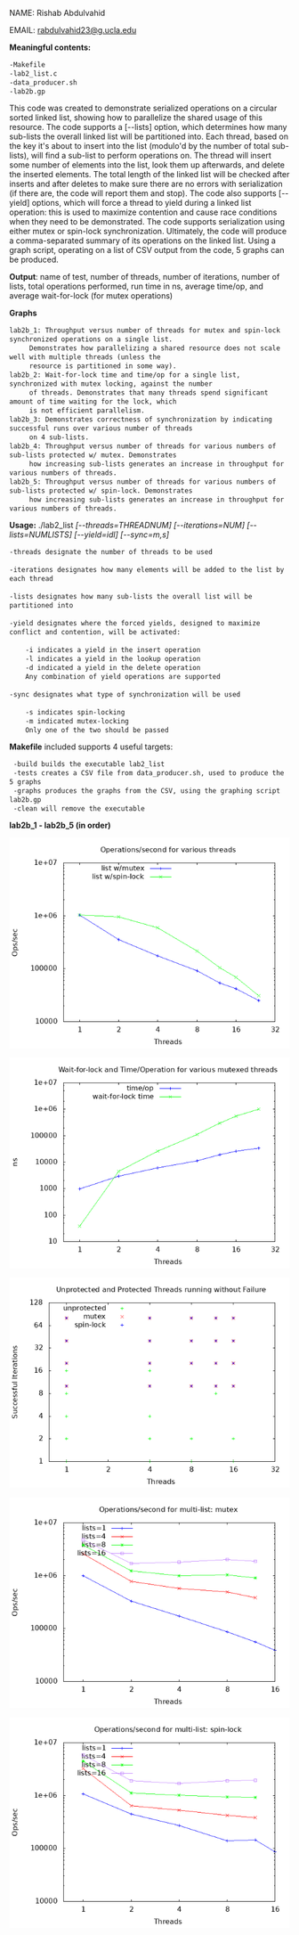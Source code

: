 NAME: Rishab Abdulvahid

EMAIL: rabdulvahid23@g.ucla.edu


**Meaningful contents:**

	-Makefile
	-lab2_list.c
	-data_producer.sh
	-lab2b.gp

This code was created to demonstrate serialized operations on a circular sorted linked list, showing how to parallelize
the shared usage of this resource. The code supports a [--lists] option, which determines how many sub-lists the overall
linked list will be partitioned into. Each thread, based on the key it's about to insert into the list (modulo'd by the
number of total sub-lists), will find a sub-list to perform operations on. The thread will insert some number of elements
into the list, look them up afterwards, and delete the inserted elements. The total length of the linked list will be
checked after inserts and after deletes to make sure there are no errors with serialization (if there are, the code will
report them and stop). The code also supports [--yield] options, which will force a thread to yield during a linked list
operation: this is used to maximize contention and cause race conditions when they need to be demonstrated. The code supports
serialization using either mutex or spin-lock synchronization. Ultimately, the code will produce a comma-separated summary
of its operations on the linked list. Using a graph script, operating on a list of CSV output from the code, 5 graphs can
be produced.


**Output**: name of test, number of threads, number of iterations, number of lists, total operations performed, run time in ns,
average time/op, and average wait-for-lock (for mutex operations)


**Graphs**

	lab2b_1: Throughput versus number of threads for mutex and spin-lock synchronized operations on a single list.
		 Demonstrates how parallelizing a shared resource does not scale well with multiple threads (unless the
		 resource is partitioned in some way).
	lab2b_2: Wait-for-lock time and time/op for a single list, synchronized with mutex locking, against the number
		 of threads. Demonstrates that many threads spend significant amount of time waiting for the lock, which
		 is not efficient parallelism.
	lab2b_3: Demonstrates correctness of synchronization by indicating successful runs over various number of threads
		 on 4 sub-lists.
	lab2b_4: Throughput versus number of threads for various numbers of sub-lists protected w/ mutex. Demonstrates
		 how increasing sub-lists generates an increase in throughput for various numbers of threads.
	lab2b_5: Throughput versus number of threads for various numbers of sub-lists protected w/ spin-lock. Demonstrates
		 how increasing sub-lists generates an increase in throughput for various numbers of threads.

**Usage:** ./lab2_list _[--threads=THREADNUM]_ _[--iterations=NUM]_ _[--lists=NUMLISTS]_ _[--yield=idl]_ _[--sync=m,s]_

	-threads designate the number of threads to be used

	-iterations designates how many elements will be added to the list by each thread

	-lists designates how many sub-lists the overall list will be partitioned into

	-yield designates where the forced yields, designed to maximize conflict and contention, will be activated:

		-i indicates a yield in the insert operation
		-l indicates a yield in the lookup operation
		-d indicated a yield in the delete operation
		Any combination of yield operations are supported
	
	-sync designates what type of synchronization will be used

		-s indicates spin-locking
		-m indicated mutex-locking
		Only one of the two should be passed

**Makefile** included supports 4 useful targets:

	 -build builds the executable lab2_list
	 -tests creates a CSV file from data_producer.sh, used to produce the 5 graphs
	 -graphs produces the graphs from the CSV, using the graphing script lab2b.gp
	 -clean will remove the executable	 
	 

**lab2b_1 - lab2b_5 (in order)**

![Screenshot](/lab2b_1.png) 

![Screenshot](/lab2b_2.png) 

![Screenshot](/lab2b_3.png) 

![Screenshot](/lab2b_4.png) 

![Screenshot](/lab2b_5.png)

